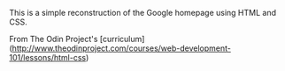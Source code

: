 This is a simple reconstruction of the Google homepage using HTML and CSS.

From The Odin Project's [curriculum] (http://www.theodinproject.com/courses/web-development-101/lessons/html-css)